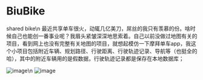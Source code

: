# BiuBike
shared bike\n
 最近共享单车很火，动辄几亿美刀，屌丝的我只有羡慕的份。啥时候自己也能创一番事业呢？我眉头紧皱深深地思索着。自己以前没做过地图有关的项目，看到网上也没有完整有关地图的项目，就想起模仿一下摩拜单车app，我这个小项目包括附近车辆、规划路径、行驶距离、行驶轨迹记录、导航等（也挺全的哈），其中的附近车辆用的是假数据，行驶轨迹记录都是保存在本地数据库；


![image](https://github.com/gaoleiandroid1201/BiuBike/raw/master/material/screenshots/2.gif)\n
![image](https://github.com/gaoleiandroid1201/BiuBike/raw/master/material/screenshots/1.png)
